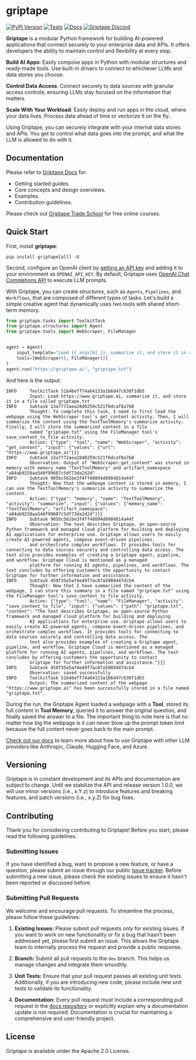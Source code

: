 # griptape

[![PyPI Version](https://img.shields.io/pypi/v/griptape.svg)](https://pypi.python.org/pypi/griptape)
[![Tests](https://github.com/griptape-ai/griptape/actions/workflows/unit-tests.yml/badge.svg)](https://github.com/griptape-ai/griptape/actions/workflows/unit-tests.yml)
[![Docs](https://readthedocs.org/projects/griptape/badge/)](https://griptape.readthedocs.io/)
[![Griptape Discord](https://dcbadge.vercel.app/api/server/gnWRz88eym?compact=true&style=flat)](https://discord.gg/gnWRz88eym)

**Griptape** is a modular Python framework for building AI-powered applications that connect securely to your enterprise data and APIs. It offers developers the ability to maintain control and flexibility at every step.

**Build AI Apps**: Easily compose apps in Python with modular structures and ready-made tools. Use built-in drivers to connect to whichever LLMs and data stores you choose.

**Control Data Access**: Connect securely to data sources with granular access controls, ensuring LLMs stay focused on the information that matters.

**Scale With Your Workload**: Easily deploy and run apps in the cloud, where your data lives. Process data ahead of time or vectorize it on the fly.

Using Griptape, you can securely integrate with your internal data stores and APIs. You get to control what data goes into the prompt, and what the LLM is allowed to do with it. 

## Documentation

Please refer to [Griptape Docs](https://docs.griptape.ai/) for:

- Getting started guides. 
- Core concepts and design overviews.
- Examples.
- Contribution guidelines.

Please check out [Griptape Trade School](https://learn.griptape.ai/) for free online courses.

## Quick Start

First, install **griptape**:

```
pip install griptape[all] -U
```

Second, configure an OpenAI client by [getting an API key](https://platform.openai.com/account/api-keys) and adding it to your environment as `OPENAI_API_KEY`. By default, Griptape uses [OpenAI Chat Completions API](https://platform.openai.com/docs/guides/gpt/chat-completions-api) to execute LLM prompts.

With Griptape, you can create *structures*, such as `Agents`, `Pipelines`, and `Workflows`, that are composed of different types of tasks. Let's build a simple creative agent that dynamically uses two tools with shared short-term memory.

```python
from griptape.tasks import ToolkitTask
from griptape.structures import Agent
from griptape.tools import WebScraper, FileManager


agent = Agent(
    input_template="Load {{ args[0] }}, summarize it, and store it in a file called {{ args[1] }}.", 
    tools=[WebScraper(), FileManager()]
)
agent.run("https://griptape.ai", "griptape.txt")
```

And here is the output:
```
INFO     ToolkitTask 51b46eff74a64133a1b6d47c630f1db5
         Input: Load https://www.griptape.ai, summarize it, and store it in a file called griptape.txt
INFO     Subtask 13a7772aea2840259c521f6dcaf8a7b0
         Thought: To complete this task, I need to first load the webpage using the WebScraper tool's get_content activity. Then, I will summarize the content using the TextToolMemory's summarize activity. Finally, I will store the summarized content in a file
         named "griptape.txt" using the FileManager tool's save_content_to_file activity.
         Action: {"type": "tool", "name": "WebScraper", "activity": "get_content", "input": {"values": {"url": "https://www.griptape.ai"}}}
INFO     Subtask 13a7772aea2840259c521f6dcaf8a7b0
         Observation: Output of "WebScraper.get_content" was stored in memory with memory_name "TextToolMemory" and artifact_namespace "a84ab9258aa540f99607c5df73da2d2d"
INFO     Subtask 905bc561be3f4ff48894d8984814a44f
         Thought: Now that the webpage content is stored in memory, I can use the TextToolMemory's summarize activity to summarize the content.
         Action: {"type": "memory", "name": "TextToolMemory", "activity": "summarize", "input": {"values": {"memory_name": "TextToolMemory", "artifact_namespace": "a84ab9258aa540f99607c5df73da2d2d"}}}
INFO     Subtask 905bc561be3f4ff48894d8984814a44f
         Observation: The text describes Griptape, an open-source Python framework and managed cloud platform for building and deploying AI applications for enterprise use. Griptape allows users to easily create AI-powered agents, compose event-driven pipelines,
         and orchestrate complex workflows. It provides tools for connecting to data sources securely and controlling data access. The text also provides examples of creating a Griptape agent, pipeline, and workflow. Griptape Cloud is mentioned as a managed
         platform for running AI agents, pipelines, and workflows. The text concludes by offering customers the opportunity to contact Griptape for further information and assistance.
INFO     Subtask 459f35e5af4e49f7ac87a5989447dcb4
         Thought: Now that I have summarized the content of the webpage, I can store this summary in a file named "griptape.txt" using the FileManager tool's save_content_to_file activity.
         Action: {"type": "tool", "name": "FileManager", "activity": "save_content_to_file", "input": {"values": {"path": "griptape.txt", "content": "The text describes Griptape, an open-source Python framework and managed cloud platform for building and deploying
         AI applications for enterprise use. Griptape allows users to easily create AI-powered agents, compose event-driven pipelines, and orchestrate complex workflows. It provides tools for connecting to data sources securely and controlling data access. The
         text also provides examples of creating a Griptape agent, pipeline, and workflow. Griptape Cloud is mentioned as a managed platform for running AI agents, pipelines, and workflows. The text concludes by offering customers the opportunity to contact
         Griptape for further information and assistance."}}}
INFO     Subtask 459f35e5af4e49f7ac87a5989447dcb4
         Observation: saved successfully
INFO     ToolkitTask 51b46eff74a64133a1b6d47c630f1db5
         Output: The summarized content of the webpage "https://www.griptape.ai" has been successfully stored in a file named "griptape.txt".
```

During the run, the Griptape Agent loaded a webpage with a **Tool**, stored its full content in **Tool Memory**, queried it to answer the original question, and finally saved the answer to a file.
The important thing to note here is that no matter how big the webpage is it can never blow up the prompt token limit because the full content never goes back to the main prompt.

[Check out our docs](https://docs.griptape.ai/griptape-framework/structures/prompt-drivers/) to learn more about how to use Griptape with other LLM providers like Anthropic, Claude, Hugging Face, and Azure.

## Versioning

Griptape is in constant development and its APIs and documentation are subject to change. Until we stabilize the API and release version 1.0.0, we will use minor versions (i.e., x.Y.z) to introduce features and breaking features, and patch versions (i.e., x.y.Z) for bug fixes.

## Contributing

Thank you for considering contributing to Griptape! Before you start, please read the following guidelines.

### Submitting Issues

If you have identified a bug, want to propose a new feature, or have a question, please submit an issue through our public [issue tracker](https://github.com/griptape-ai/griptape/issues). Before submitting a new issue, please check the existing issues to ensure it hasn't been reported or discussed before.

### Submitting Pull Requests

We welcome and encourage pull requests. To streamline the process, please follow these guidelines:

1. **Existing Issues:** Please submit pull requests only for existing issues. If you want to work on new functionality or fix a bug that hasn't been addressed yet, please first submit an issue. This allows the Griptape team to internally process the request and provide a public response.

2. **Branch:** Submit all pull requests to the `dev` branch. This helps us manage changes and integrate them smoothly.

3. **Unit Tests:** Ensure that your pull request passes all existing unit tests. Additionally, if you are introducing new code, please include new unit tests to validate its functionality.

4. **Documentation:** Every pull request must include a corresponding pull request in the [docs repository](https://github.com/griptape-ai/griptape-docs) or explicitly explain why a documentation update is not required. Documentation is crucial for maintaining a comprehensive and user-friendly project.

## License

Griptape is available under the Apache 2.0 License.
